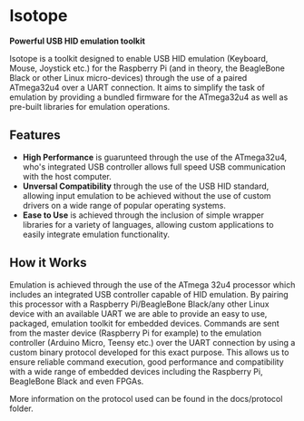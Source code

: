 # Isotope
**Powerful USB HID emulation toolkit**

Isotope is a toolkit designed to enable USB HID emulation (Keyboard, Mouse, Joystick etc.) for the Raspberry Pi (and in theory, the BeagleBone Black or other Linux micro-devices) through the use of a paired ATmega32u4 over a UART connection. It aims to simplify the task of emulation by providing a bundled firmware for the ATmega32u4 as well as pre-built libraries for emulation operations.

## Features
 - **High Performance** is guarunteed through the use of the ATmega32u4, who's integrated USB controller allows full speed USB communication with the host computer. 
 - **Unversal Compatibility** through the use of the USB HID standard, allowing input emulation to be achieved without the use of custom drivers on a wide range of popular operating systems.
 - **Ease to Use** is achieved through the inclusion of simple wrapper libraries for a variety of languages, allowing custom applications to easily integrate emulation functionality.

## How it Works
Emulation is achieved through the use of the ATmega 32u4 processor which includes an integrated USB controller capable of HID emulation. By pairing this processor with a Raspberry Pi/BeagleBone Black/any other Linux device with an available UART we are able to provide an easy to use, packaged, emulation toolkit for embedded devices.
Commands are sent from the master device (Raspberry Pi for example) to the emulation controller (Arduino Micro, Teensy etc.) over the UART connection by using a custom binary protocol developed for this exact purpose. This allows us to ensure reliable command execution, good performance and compatibility with a wide range of embedded devices including the Raspberry Pi, BeagleBone Black and even FPGAs.

More information on the protocol used can be found in the docs/protocol folder.